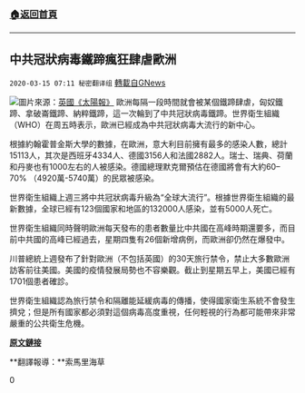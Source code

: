 ###  [:house:返回首頁](https://github.com/ourhimalayas/txt)
---

## 中共冠狀病毒鐵蹄瘋狂肆虐歐洲
`2020-03-15 07:11 秘密翻译组` [轉載自GNews](https://gnews.org/zh-hant/141703/)

![](https://s3-ap-northeast-1.amazonaws.com/news.guo.offload.media/wp-content/uploads/2020/03/15070447/1-147.jpg)圖片來源：[英國《太陽報》](https://www.thesun.co.uk/wp-content/uploads/2020/03/TP-graphic-map-coronavirus-spread-in-europe-13-MARCH-V5.jpg)
歐洲每隔一段時間就會被某個鐵蹄肆虐，匈奴鐵蹄、拿破崙鐵蹄、納粹鐵蹄，這一次輪到了中共冠狀病毒鐵蹄。世界衛生組織（WHO）在周五時表示，歐洲已經成為中共冠狀病毒大流行的新中心。

根據約翰霍普金斯大學的數據，在歐洲，意大利目前擁有最多的感染人數，總計15113人，其次是西班牙4334人、德國3156人和法國2882人。瑞士、瑞典、荷蘭和丹麥也有1000左右的人被感染。德國總理默克爾預估在德國將會有大約60–70% （4920萬-5740萬）的民眾被感染。

世界衛生組織上週三將中共冠狀病毒升級為“全球大流行”。根據世界衛生組織的最新數據，全球已經有123個國家和地區的132000人感染，並有5000人死亡。

世界衛生組織同時聲明歐洲每天發布的患者數量比中共國在高峰時期還要多，而目前中共國的高峰已經過去，星期四隻有26個新增病例，而歐洲卻仍然在爆發中。

川普總統上週發布了針對歐洲（不包括英國）的30天旅行禁令，禁止大多數歐洲訪客前往美國。美國的疫情發展局勢也不容樂觀。截止到星期五早上，美國已經有1701個患者確診。

世界衛生組織認為旅行禁令和隔離能延緩病毒的傳播，使得國家衛生系統不會發生擠兌；但是所有國家都必須對這個病毒高度重視，任何輕視的行為都可能帶來非常嚴重的公共衛生危機。

[**原文鏈接**](https://www.cnbc.com/2020/03/13/europe-is-now-the-epicenter-of-the-coronavirus-pandemic-who-says.html)

**翻譯報導：**索馬里海草

0

